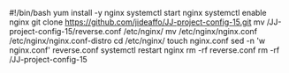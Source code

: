 #!/bin/bash
yum install -y nginx
systemctl start nginx
systemctl enable nginx
git clone https://github.com/jideaffo/JJ-project-config-15.git
mv /JJ-project-config-15/reverse.conf /etc/nginx/
mv /etc/nginx/nginx.conf /etc/nginx/nginx.conf-distro
cd /etc/nginx/
touch nginx.conf
sed -n 'w nginx.conf' reverse.conf
systemctl restart nginx
rm -rf reverse.conf
rm -rf /JJ-project-config-15



